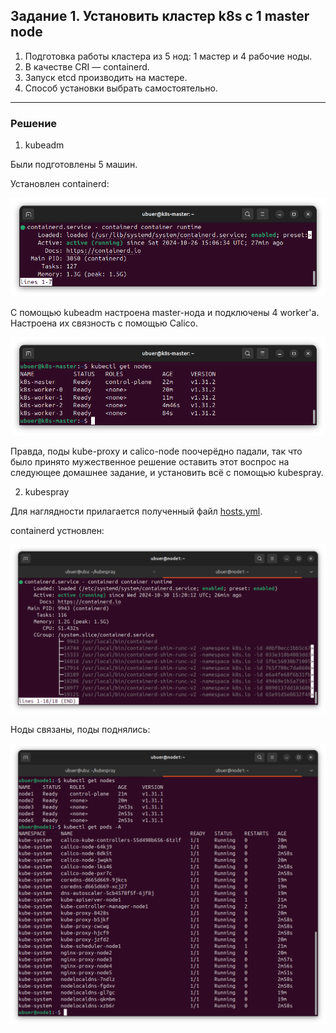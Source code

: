 ## Задание 1. Установить кластер k8s с 1 master node

1. Подготовка работы кластера из 5 нод: 1 мастер и 4 рабочие ноды.
2. В качестве CRI — containerd.
3. Запуск etcd производить на мастере.
4. Способ установки выбрать самостоятельно.

---

### Решение

1. kubeadm

Были подготовлены 5 машин.

Установлен containerd:

![alt text](img/1.2.png)

С помощью kubeadm настроена master-нода и подключены 4 worker'а.
Настроена их связность с помощью Calico.

![alt text](img/1.1.png)

Правда, поды kube-proxy и calico-node поочерёдно падали, 
так что было принято мужественное решение оставить этот воспрос на 
следующее домашнее задание, и установить всё с помощью kubespray.

2. kubespray

Для наглядности прилагается полученный файл [hosts.yml](files/hosts.yaml).

containerd устновлен:

![alt text](img/1.4.png)

Ноды связаны, поды поднялись:

![alt text](img/1.3.png)
